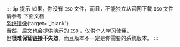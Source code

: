 ::: tip  提示
如果，你没有 `ISO` 文件，而且，不能独立从官网下载 `ISO` 文件  
请参考  下面文档  
[系统镜像](/computerKnowledge/02%20使用知识/01%20系统/02%20系统镜像.md){target='_blank'}  
当然，后文也会提供演示的 `ISO` ，仅供个人学习使用。  
但**很难保证链接不失效**，而且版本不一定是你需要的系统版本。
:::